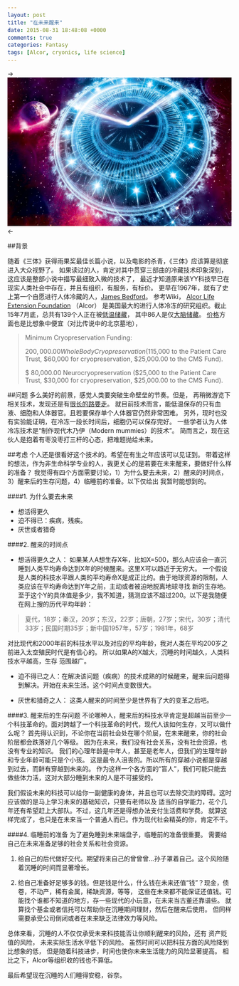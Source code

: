 ```yaml
---
layout: post
title: "在未来醒来"
date: 2015-08-31 18:48:08 +0000
comments: true
categories: Fantasy
tags: [Alcor, cryonics, life science]
---
```


->![](/images/time.jpg)<-


##背景

随着《三体》获得雨果奖最佳长篇小说，以及电影的杀青，《三体》应该算是彻底进入大众视野了。
如果读过的人，肯定对其中贯穿三部曲的冷藏技术印象深刻，这应该是整部小说中描写最细致入微的技术了，
最近才知道原来该YY科技早已在现实人类社会中存在，并且有组织，有服务，有标价。
更早在1967年，就有了史上第一个自愿进行人体冷藏的人，[James Bedford](https://en.wikipedia.org/wiki/James_Bedford)。
参考Wiki， [Alcor Life Extension Foundation](https://en.wikipedia.org/wiki/Alcor_Life_Extension_Foundation) （Alcor） 
是美国最大的进行人体冷冻的研究组织。截止15年7月底，总共有139个人正在被[低温储藏](https://en.wikipedia.org/wiki/Cryopreservation)，
其中86人是仅[大脑储藏](https://en.wikipedia.org/wiki/Neuropreservation)。
[价格](http://www.alcor.org/BecomeMember/scheduleA.html)方面也是比想象中便宜（对比传说中的北京墓地），
>Minimum Cryopreservation Funding:
>
>$200,000.00 Whole Body Cryopreservation ($115,000 to the Patient Care Trust, $60,000 for cryopreservation, $25,000.00 to the CMS Fund). 
>
>$ 80,000.00 Neurocryopreservation ($25,000 to the Patient Care Trust, $30,000 for cryopreservation, $25,000.00 to the CMS Fund). 


##问题
多么美好的前景，感觉人类要突破生命壁垒的节奏。但是，
再稍微游览下相关技术，发现还是有[很长的路要走](https://en.wikipedia.org/wiki/Cryonics#Obstacles_to_success)。
就目前技术而言，能低温保存的只有血液、细胞和人体器官。且若要保存单个人体器官仍然非常困难。
另外，现时也没有实验能证明，在冷冻一段长时间后，细胞仍可以保存完好。
一些学者认为人体冷冻技术是“制作现代木乃伊（Modern mummies）的技术”。
简而言之，现在这伙人是抱着有枣没枣打三杆的心态，把难题抛给未来。



##考虑
个人还是很看好这个技术的。希望在有生之年应该可以见证到。
带着这样的想法，作为非生命科学专业的人，我更关心的是若要在未来醒来，要做好什么样的准备？
我觉得有四个方面需要讨论，1）为什么要去未来，2）醒来的时间点，3）醒来后的生存问题，4）临睡前的准备。以下仅给出
我暂时能想到的。

####1. 为什么要去未来
* 想活得更久
* 迫不得已：疾病，残疾。
* 厌世或者猎奇



####2. 醒来的时间点
* 想活得更久之人： 如果某人A想生存X年，比如X=500，那么A应该会一直沉睡到人类平均寿命达到X年的时候醒来。这里X可以趋近于无穷大。 
一个假设是人类的科技水平跟人类的平均寿命X是成正比的。由于地球资源的限制，人类应该在平均寿命达到Y年之前，主动或者被迫地脱离地球寻找
新的生存地。至于这个Y的具体值是多少，我不知道，猜测应该不超过200。以下是我随便在网上搜的历代平均年龄：
> 夏代，18岁；秦汉，20岁；东汉，22岁；唐朝，27岁；宋代，30岁；清代33岁；民国时期35岁；新中国1957年，57岁；1981年，68岁

对比现代和2000年前的科技水平以及对应的平均年龄，我对人类在平均200岁之前进入太空殖民时代是有信心的。
所以如果A的X越大，沉睡的时间越久，人类科技水平越高，生存
范围越广。

* 迫不得已之人：在解决该问题（疾病）的技术成熟的时候醒来，醒来后问题得到解决。开始在未来生活。这个时间点变数很大。

* 厌世和猎奇之人： 这类人醒来的时间至少是世界有了大的变革之后吧。



####3. 醒来后的生存问题
不论哪种人，醒来后的科技水平肯定是超越当前至少一个科技革命的。面对跨越了一个科技革命的时代，现代人该如何生存，又可以做什么呢？
首先得认识到，不论你在当前社会处在哪个阶层，在未来醒来，你的社会阶层都会跌落好几个等级。
因为在未来，我们没有社会关系，没有社会资源，也没有专业的知识。
我们的心理年龄是中年人，甚至是老年人，但我们的生理年龄和专业年龄可能只是个小孩。
这是最令人沮丧的。所以所有的穿越小说都是穿越到过去，而鲜有穿越到未来的。
作为这样一个各方面的“盲人”，我们可能只能去做些体力活，这对大部分睡到未来的人是不可接受的。


我们假设未来的科技可以给你一副健康的身体，并且也可以去除交流的障碍。这时应该做的是马上学习未来的基础知识，只要有老师以及
适当的自学能力，花个几年还有希望赶上大部队。不过，这几年还是得想办法支付生活费和学费。
就算这样完成了，也只是在未来当一个普通人而已。作为现代社会精英的你，肯定不干。

 

####4. 临睡前的准备
为了避免睡到未来端盘子，临睡前的准备很重要。
需要给自己在未来准备足够的社会关系和社会资源。

1. 给自己的后代做好交代。期望将来自己的曾曾曾...孙子罩着自己。这个风险随着沉睡的时间而显著增长。

2. 给自己准备好足够多的钱。但是钱是什么，什么钱在未来还值“钱”？现金，债卷，不动产，稀有金属，稀缺资源，等等，
这些在未来都不能保证还值钱。可能找个谁都不知道的地方，存一些现代的小玩意，在未来当古董还靠谱些。
就算找个基金或者信托可以帮助你在沉睡期间理财，然后在醒来后使用。
但同样需要承受公司倒闭或者在未来缺乏法律效力等风险。



总体来看，沉睡的人不仅仅承受未来科技能否让你顺利醒来的风险，还有
资产贬值的风险， 未来实际生活水平低下的风险。 虽然时间可以把科技方面的风险降到比想象的低，
但是随着科技进步，时间也使你未来生活能力的风险显著提高。
相比之下，Alcor等组织收的钱也不算低。

最后希望现在沉睡的人们睡得安稳，谷奈。



